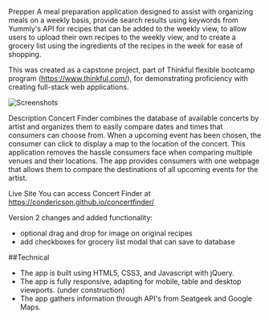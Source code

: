 Prepper
A meal preparation application designed to assist with organizing meals on a weekly basis, provide search results using keywords from Yummly's API for recipes that can be added to the weekly view, to allow users to upload their own recipes to the weekly view, and to create a grocery list using the ingredients of the recipes in the week for ease of shopping.

This was created as a capstone project, part of Thinkful flexible bootcamp program (https://www.thinkful.com/), for demonstrating proficiency with creating full-stack web applications.

![Screenshots](https://github.com/condericson/meal-prep-app/blob/master/readme_images/desktop.png)


Description
Concert Finder combines the database of available concerts by artist and organizes them to easily compare dates and times that consumers can choose from. When a upcoming event has been chosen, the consumer can click to display a map to the location of the concert. This application removes the hassle consumers face when comparing multiple venues and their locations. The app provides consumers with one webpage that allows them to compare the destinations of all upcoming events for the artist.  

Live Site
You can access Concert Finder at https://condericson.github.io/concertfinder/


Version 2 changes and added functionality:
* optional drag and drop for image on original recipes
* add checkboxes for grocery list modal that can save to database





##Technical
* The app is built using HTML5, CSS3, and Javascript with jQuery.
* The app is fully responsive, adapting for mobile, table and desktop viewports. (under construction)
* The app gathers information through API's from Seatgeek and Google Maps.